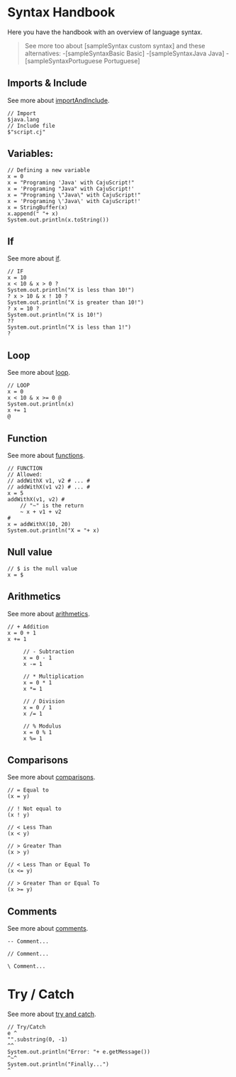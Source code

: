 # Syntax Handbook

Here you have the handbook with an overview of language syntax.

> See more too about [sampleSyntax custom syntax] and these alternatives:
> -[sampleSyntaxBasic Basic]
> -[sampleSyntaxJava Java]
> -[sampleSyntaxPortuguese Portuguese]

## Imports & Include

See more about [importAndInclude](importAndInclude.md).

```
// Import
$java.lang
// Include file
$"script.cj"
```

## Variables:

```
// Defining a new variable
x = 0
x = "Programing 'Java' with CajuScript!"
x = 'Programing "Java" with CajuScript!'
x = "Programing \"Java\" with CajuScript!"
x = 'Programing \'Java\' with CajuScript!'
x = StringBuffer(x)
x.append(" "+ x)
System.out.println(x.toString())
```

## If

See more about [if](if.md).

```
// IF
x = 10
x < 10 & x > 0 ?
System.out.println("X is less than 10!")
? x > 10 & x ! 10 ?
System.out.println("X is greater than 10!")
? x = 10 ?
System.out.println("X is 10!")
??
System.out.println("X is less than 1!")
?
```

## Loop

See more about [loop](loop.md).

```
// LOOP
x = 0
x < 10 & x >= 0 @
System.out.println(x)
x += 1
@
```

## Function

See more about [functions](function.md).

```
// FUNCTION
// Allowed:
// addWithX v1, v2 # ... #
// addWithX(v1 v2) # ... #
x = 5
addWithX(v1, v2) #
    // "~" is the return
    ~ x + v1 + v2
#
x = addWithX(10, 20)
System.out.println("X = "+ x)
```

## Null value

```
// $ is the null value
x = $
```

## Arithmetics

See more about [arithmetics](arithmetics.md).

```
// + Addition
x = 0 + 1
x += 1

     // - Subtraction
     x = 0 - 1
     x -= 1
     
     // * Multiplication
     x = 0 * 1
     x *= 1
     
     // / Division
     x = 0 / 1
     x /= 1
     
     // % Modulus
     x = 0 % 1
     x %= 1
```

## Comparisons

See more about [comparisons](comparisons.md).

```
// = Equal to
(x = y)

// ! Not equal to
(x ! y)

// < Less Than
(x < y)

// > Greater Than
(x > y)

// < Less Than or Equal To
(x <= y)

// > Greater Than or Equal To
(x >= y)
```

## Comments

See more about [comments](comments.md).

```
-- Comment...

// Comment...

\ Comment...
```

# Try / Catch

See more about [try and catch](tryCatch.md).

```
// Try/Catch
e ^
"".substring(0, -1)
^^
System.out.println("Error: "+ e.getMessage())
^~^
System.out.println("Finally...")
^
```